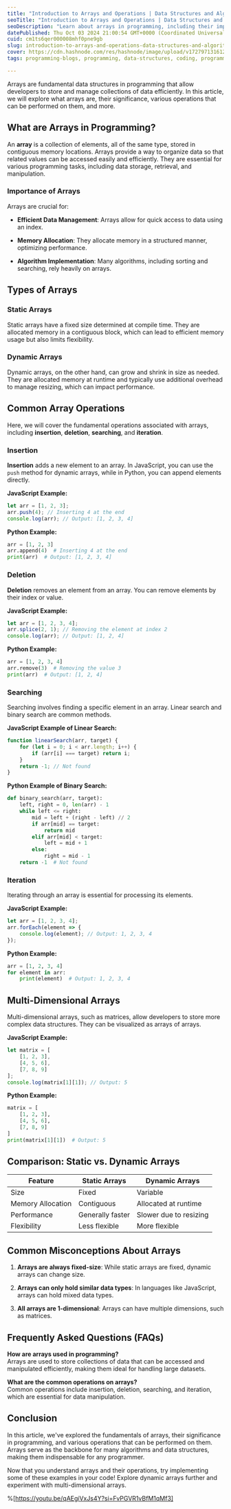 ```yaml
---
title: "Introduction to Arrays and Operations | Data Structures and Algorithms Day #2"
seoTitle: "Introduction to Arrays and Operations | Data Structures and Algorithms"
seoDescription: "Learn about arrays in programming, including their importance, common operations, and multi-dimensional arrays."
datePublished: Thu Oct 03 2024 21:00:54 GMT+0000 (Coordinated Universal Time)
cuid: cm1ts6qer000008mhf0pne9gb
slug: introduction-to-arrays-and-operations-data-structures-and-algorithms-day-2
cover: https://cdn.hashnode.com/res/hashnode/image/upload/v1727971316128/3e4be1d1-1a63-44c9-b6f7-9cfac525bf13.png
tags: programming-blogs, programming, data-structures, coding, programming-languages

---
```


Arrays are fundamental data structures in programming that allow developers to store and manage collections of data efficiently. In this article, we will explore what arrays are, their significance, various operations that can be performed on them, and more.

## What are Arrays in Programming?

An **array** is a collection of elements, all of the same type, stored in contiguous memory locations. Arrays provide a way to organize data so that related values can be accessed easily and efficiently. They are essential for various programming tasks, including data storage, retrieval, and manipulation.

### Importance of Arrays

Arrays are crucial for:

* **Efficient Data Management**: Arrays allow for quick access to data using an index.
    
* **Memory Allocation**: They allocate memory in a structured manner, optimizing performance.
    
* **Algorithm Implementation**: Many algorithms, including sorting and searching, rely heavily on arrays.
    

## Types of Arrays

### Static Arrays

Static arrays have a fixed size determined at compile time. They are allocated memory in a contiguous block, which can lead to efficient memory usage but also limits flexibility.

### Dynamic Arrays

Dynamic arrays, on the other hand, can grow and shrink in size as needed. They are allocated memory at runtime and typically use additional overhead to manage resizing, which can impact performance.

## Common Array Operations

Here, we will cover the fundamental operations associated with arrays, including **insertion**, **deletion**, **searching**, and **iteration**.

### Insertion

**Insertion** adds a new element to an array. In JavaScript, you can use the `push` method for dynamic arrays, while in Python, you can append elements directly.

**JavaScript Example:**

```javascript
let arr = [1, 2, 3];
arr.push(4); // Inserting 4 at the end
console.log(arr); // Output: [1, 2, 3, 4]
```

**Python Example:**

```python
arr = [1, 2, 3]
arr.append(4)  # Inserting 4 at the end
print(arr)  # Output: [1, 2, 3, 4]
```

### Deletion

**Deletion** removes an element from an array. You can remove elements by their index or value.

**JavaScript Example:**

```javascript
let arr = [1, 2, 3, 4];
arr.splice(2, 1); // Removing the element at index 2
console.log(arr); // Output: [1, 2, 4]
```

**Python Example:**

```python
arr = [1, 2, 3, 4]
arr.remove(3)  # Removing the value 3
print(arr)  # Output: [1, 2, 4]
```

### Searching

Searching involves finding a specific element in an array. Linear search and binary search are common methods.

**JavaScript Example of Linear Search:**

```javascript
function linearSearch(arr, target) {
    for (let i = 0; i < arr.length; i++) {
        if (arr[i] === target) return i;
    }
    return -1; // Not found
}
```

**Python Example of Binary Search:**

```python
def binary_search(arr, target):
    left, right = 0, len(arr) - 1
    while left <= right:
        mid = left + (right - left) // 2
        if arr[mid] == target:
            return mid
        elif arr[mid] < target:
            left = mid + 1
        else:
            right = mid - 1
    return -1  # Not found
```

### Iteration

Iterating through an array is essential for processing its elements.

**JavaScript Example:**

```javascript
let arr = [1, 2, 3, 4];
arr.forEach(element => {
    console.log(element); // Output: 1, 2, 3, 4
});
```

**Python Example:**

```python
arr = [1, 2, 3, 4]
for element in arr:
    print(element)  # Output: 1, 2, 3, 4
```

## Multi-Dimensional Arrays

Multi-dimensional arrays, such as matrices, allow developers to store more complex data structures. They can be visualized as arrays of arrays.

**JavaScript Example:**

```javascript
let matrix = [
    [1, 2, 3],
    [4, 5, 6],
    [7, 8, 9]
];
console.log(matrix[1][1]); // Output: 5
```

**Python Example:**

```python
matrix = [
    [1, 2, 3],
    [4, 5, 6],
    [7, 8, 9]
]
print(matrix[1][1])  # Output: 5
```

## Comparison: Static vs. Dynamic Arrays

| Feature | Static Arrays | Dynamic Arrays |
| --- | --- | --- |
| Size | Fixed | Variable |
| Memory Allocation | Contiguous | Allocated at runtime |
| Performance | Generally faster | Slower due to resizing |
| Flexibility | Less flexible | More flexible |

## Common Misconceptions About Arrays

1. **Arrays are always fixed-size**: While static arrays are fixed, dynamic arrays can change size.
    
2. **Arrays can only hold similar data types**: In languages like JavaScript, arrays can hold mixed data types.
    
3. **All arrays are 1-dimensional**: Arrays can have multiple dimensions, such as matrices.
    

## Frequently Asked Questions (FAQs)

**How are arrays used in programming?**  
Arrays are used to store collections of data that can be accessed and manipulated efficiently, making them ideal for handling large datasets.

**What are the common operations on arrays?**  
Common operations include insertion, deletion, searching, and iteration, which are essential for data manipulation.

## Conclusion

In this article, we've explored the fundamentals of arrays, their significance in programming, and various operations that can be performed on them. Arrays serve as the backbone for many algorithms and data structures, making them indispensable for any programmer.

Now that you understand arrays and their operations, try implementing some of these examples in your code! Explore dynamic arrays further and experiment with multi-dimensional arrays.

%[https://youtu.be/qAEgiVxJs4Y?si=FvPGVR1vBfM1qMf3]